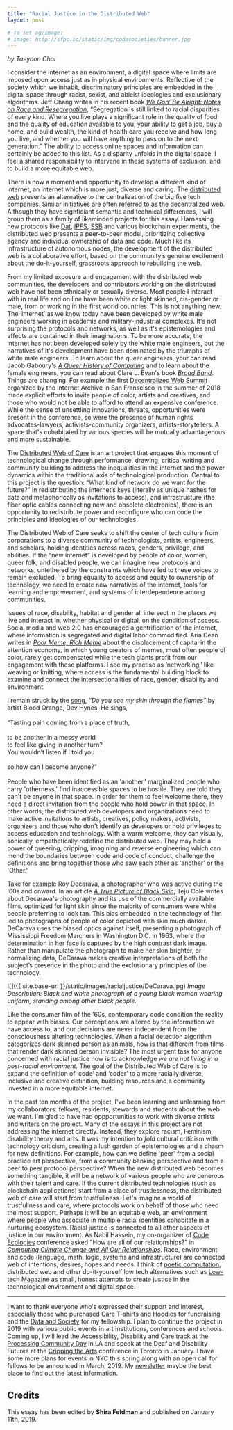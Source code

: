 ```yaml
---
title: "Racial Justice in the Distributed Web"
layout: post

# To set og:image:
# image: http://sfpc.io/static/img/codesocieties/banner.jpg
---
```


*by Taeyoon Choi*

I consider the internet as an environment, a digital space where limits are imposed upon access just as in physical environments. Reflective of the society which we inhabit, discriminatory principles are embedded in the digital space through racist, sexist, and ableist ideologies and exclusionary algorithms. Jeff Chang writes in his recent book *[We Gon’ Be Alright: Notes on Race and Resegregation](http://bealright.net/)*, “Segregation is still linked to racial disparities of every kind. Where you live plays a significant role in the quality of food and the quality of education available to you, your ability to get a job, buy a home, and build wealth, the kind of health care you receive and how long you live, and whether you will have anything to pass on to the next generation.” The ability to access online spaces and information can certainly be added to this list. As a disparity unfolds in the digital space, I feel a shared responsibility to intervene in these systems of exclusion, and to build a more equitable web. 

There is now a moment and opportunity to develop a different kind of internet, an internet which is more just, diverse and caring. The [distributed web](https://hacks.mozilla.org/2018/07/introducing-the-d-web/) presents an alternative to the centralization of the big five tech companies. Similar initiatives are often referred to as the decentralized web. Although they have signficiant semantic and technical differences, I will group them as a family of likeminded projects for this essay. Harnessing new protocols like [Dat](https://datproject.org), [IPFS](https://ipfs.io/), [SSB](https://www.scuttlebutt.nz/) and various blockchain experiments, the distributed web presents a peer-to-peer model, prioritizing collective agency and individual ownership of data and code. Much like its infrastructure of autonomous nodes, the development of the distributed web is a collaborative effort, based on the community’s genuine excitement about the do-it-yourself, grassroots approach to rebuilding the web.

From my limited exposure and engagement with the distributed web communities, the developers and contributors working on the distributed web have not been ethnically or sexually diverse. Most people I interact with in real life and on line have been white or light skinned, cis-gender or male, from or working in the first world countries. This is not anything new. The ‘internet’ as we know today have been developed by white male engineers working in academia and military-industrial complexes. It's not surprising the protocols and networks, as well as it's epistemologies and affects are contained in their imaginations. To be more accurate, the internet has not been developed solely by the white male engineers, but the narratives of it's development have been dominated by the triumphs of white male engineers. To learn about the queer engineers, your can read Jacob Gaboury's *[A Queer History of Computing](http://rhizome.org/editorial/2013/feb/19/queer-computing-1/)* and to learn about the female engineers, you can read about Clare L. Evan's book *[Broad Band](https://www.penguinrandomhouse.com/books/545427/broad-band-by-claire-l-evans/9780735211759/)*. Things are changing. For example the first [Decentralized Web Summit](decentralizedweb.net) organized by the Internet Archive in San Franscisco in the summer of 2018 made explicit efforts to invite people of color, artists and creatives, and those who would not be able to afford to attend an expensive conference. While the sense of unsettling innovations, threats, opportunities were present in the conference, so were the presence of human rights advocates-lawyers, activists-community organizers, artists-storytellers. A space that's cohabitated by various species will be mutually advantagenous and more sustainable.  

The [Distributed Web of Care](https://distributedwed.care/) is an art project that engages this moment of technological change through performance, drawing, critical writing and community building to address the inequalities in the internet and the power dynamics within the traditional axis of technological production. Central to this project is the question: “What kind of network do we want for the future?” In redistributing the internet’s keys (literally as unique hashes for data and metaphorically as invitations to access), and infrastructure (the fiber optic cables connecting new and obsolete electronics), there is an opportunity to redistribute power and reconfigure who can code the principles and ideologies of our technologies. 

The Distributed Web of Care seeks to shift the center of tech culture from corporations to a diverse community of technologists, artists, engineers, and scholars, holding identities across races, genders, privilege, and abilities. If the “new internet” is developed by people of color, women, queer folk, and disabled people, we can imagine new protocols and networks, untethered by the constraints which have led to these voices to remain excluded. To bring equality to access and equity to ownership of technology, we need to create new narratives of the internet, tools for learning and empowerment, and systems of interdependence among communities. 

Issues of race, disability, habitat and gender all intersect in the places we live and interact in, whether physical or digital, on the condition of access. Social media and web 2.0 has encouraged a gentrification of the internet, where information is segregated and digital labor commodified. Aria Dean writes in *[Poor Meme, Rich Meme](https://reallifemag.com/poor-meme-rich-meme/)* about the displacement of capital in the attention economy, in which young creators of memes, most often people of color, rarely get compensated while the tech giants profit from our engagement with these platforms. I see my practise as ‘networking,’ like weaving or knitting, where access is the fundamental building block to examine and connect the intersectionalities of race, gender, disability and environment. 

I remain struck by the [song](https://soundcloud.com/bloodorange/do-you-see-my-skin-through-the-flames), *“Do you see my skin through the flames”* by artist Blood Orange, Dev Hynes. He sings,
<br>
<br>
“Tasting pain coming from a place of truth,
<br>
<br>
to be another in a messy world
<br>
to feel like giving in another turn?
<br> 
You wouldn’t listen if I told you
<br>
<br>
so how can I become anyone?” 
<br>
<br>
People who have been identified as an 'another,' marginalized people who carry 'otherness,' find inaccessible spaces to be hostile. They are told they can't be anyone in that space. In order for them to feel welcome there, they need a direct invitation from the people who hold power in that space. In other words, the distributed web developers and organizations need to make active invitations to artists, creatives, policy makers, activists, organizers and those who don't identify as developers or hold privileges to access education and technology. With a warm welcome, they can visually, sonically, empathetically redefine the distributed web. They may hold a power of queering, cripping, imagining and reverse engineering which can mend the boundaries between code and code of conduct, challenge the definitions and bring together those who saw each other as 'another' or the 'Other.'

Take for example Roy Decarava, a photographer who was active during the ‘60s and onward. In an article [*A True Picture of Black Skin*](https://www.nytimes.com/2015/02/22/magazine/a-true-picture-of-black-skin.html), Teju Cole writes about Decarava's photography and its use of the commercially available films, optimized for light skin since the majority of consumers were white people preferring to look tan. This bias embedded in the technology of film led to photographs of people of color depicted with skin much darker. DeCarava uses the biased optics against itself, presenting a photograph of Mississippi Freedom Marchers in Washington D.C. in 1963, where the determination in her face is captured by the high contrast dark image. Rather than manipulate the photograph to make her skin brighter, or normalizing data, DeCarava makes creative interpretations of both the subject’s presence in the photo and the exclusionary principles of the technology.

![]({{ site.base-url }}/static/images/racialjustice/DeCarava.jpg)
*Image Description: Black and white photograph of a young black woman wearing uniform, standing among other black people.*

Like the consumer film of the ‘60s, contemporary code condition the reality to appear with biases. Our perceptions are altered by the information we have access to, and our decisions are never independent from the consciousness altering technologies. When a facial detection algorithm categorizes dark skinned person as animals, how is that different from films that render dark skinned person invisible? The most urgent task for anyone concerned with racial justice now is to acknowledge *we are not living in a post-racial environment.* The goal of the Distributed Web of Care is to expand the definition of ‘code’ and ‘coder’ to a more racially diverse, inclusive and creative definition, building resources and a community invested in a more equitable internet.

In the past ten months of the project, I've been learning and unlearning from my collaborators: fellows, residents, stewards and students about the web we want. I'm glad to have had oppportunities to work with diverse artists and writers on the project. Many of the essays in this project are not addressing the internet directly. Instead, they explore racism, Feminism, disability theory and arts. It was my intention to *fold* cultural criticism with technology criticism, creating a lush garden of epistemologies and a chasm for new definitions. For example, how can we define 'peer' from a social practice art perspective, from a community banking perspective and from a peer to peer protocol perspective? When the new distributed web becomes something tangible, it will be a network of various people who are generous with their talent and care. If the current distributed technologies (such as blockchain applications) start from a place of trustlessness, the distributed web of care will start from trustfullness. Let's imagine a world of trustfullness and care, where protocols work on behalf of those who need the most support. Perhaps it will be an equitable web, an environment where people who associate in multiple racial identities cohabitate in a nurturing ecosystem. Racial justice is connected to all other aspects of justice in our environment. As Nabil Hassein, my co-organizer of [Code Ecologies](http://sfpc.io/codeecologies) conference asked "How are all of our relationships?" in *[Computing Climate Change and All Our Relationships](https://www.deconstructconf.com/2018/nabil-hassein-computing-climate-change-and-all-our-relationships)*. Race, environment and code (language, math, logic, systems and infrastructure) are connected web of intentions, desires, hopes and needs.  I think of [poetic computation](http://poeticcomputation.info), distributed web and other do-it-yourself low tech alternatives such as [Low-tech Magazine](https://solar.lowtechmagazine.com/about.html) as small, honest attempts to create justice in the technological environment and digital space. 


------------------------------------------------
I want to thank everyone who's expressed their support and interest, especially those who purchased Care T-shirts and Hoodies for fundraising and the [Data and Society](http://datasociety.org) for my fellowship. I plan to continue the project in 2019 with various public events in art institutions, conferences and schools. Coming up, I will lead the Accessibility, Disability and Care track at the [Processing Community Day](https://day.processing.org/pcd-la-tracks.html) in LA and speak at the Deaf and Disability Futures at the [Cripping the Arts](http://tangledarts.org/events/cripping-the-arts-2019/) conference in Toronto in January. I have some more plans for events in NYC this spring along with an open call for fellows to be announced in March, 2019. My [newsletter](https://tinyletter.com/tchoi8) maybe the best place to find out the latest information.

## Credits

This essay has been edited by **Shira Feldman** and published on January 11th, 2019.
